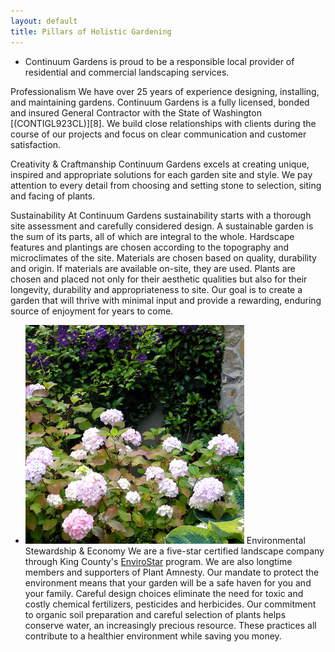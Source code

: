 ```yaml
---
layout: default
title: Pillars of Holistic Gardening
---
```


* Continuum Gardens is proud to be a responsible local provider of residential and commercial landscaping services.

Professionalism
We have over 25 years of experience designing, installing, and maintaining gardens. Continuum Gardens is a fully licensed, bonded and insured General Contractor with the State of Washington [(CONTIGL923CL)][8]. We build close relationships with clients during the course of our projects and focus on clear communication and customer satisfaction.

Creativity & Craftmanship
Continuum Gardens excels at creating unique, inspired and appropriate solutions for each garden site and style. We pay attention to every detail from choosing and setting stone to selection, siting and facing of plants.

Sustainability
At Continuum Gardens sustainability starts with a thorough site assessment and carefully considered design. A sustainable garden is the sum of its parts, all of which are integral to the whole. Hardscape features and plantings are chosen according to the topography and microclimates of the site. Materials are chosen based on quality, durability and origin. If materials are available on-site, they are used. Plants are chosen and placed not only for their aesthetic qualities but also for their longevity, durability and appropriateness to site. Our goal is to create a garden that will thrive with minimal input and provide a rewarding, enduring source of enjoyment for years to come.

*   ![picture 03](/images/pic03.jpg)
Environmental Stewardship & Economy
We are a five-star certified landscape company through King County's [EnviroStar][1] program. We are also longtime members and supporters of Plant Amnesty. Our mandate to protect the environment means that your garden will be a safe haven for you and your family. Careful design choices eliminate the need for toxic and costly chemical fertilizers, pesticides and herbicides. Our commitment to organic soil preparation and careful selection of plants helps conserve water, an increasingly precious resource. These practices all contribute to a healthier environment while saving you money.

 [1]: http://www.envirostars.org/
